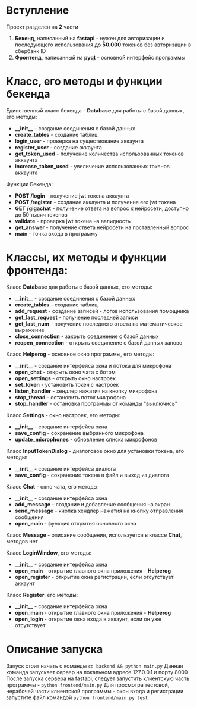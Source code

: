 # Вступление

Проект разделен на **2** части

1. **Бекенд**, написанный на **fastapi** - нужен для авторизации и последующего использования до **50.000** токенов без авторизации в сбербанк ID
2. **Фронтенд**, написанный на **pyqt** - основной интерфейс программы

# Класс, его методы и функции бекенда

Единственный класс бекенда - **Database** для работы с базой данных, его методы:

- **\_\_init\_\_** - создание соединения с базой данных
- **create_tables** - создание таблиц
- **login_user** - проверка на существование аккаунта
- **register_user** - создание аккаунта
- **get_token_used** - получение количества использованных токенов аккаунта
- **increase_token_used** - увеличение использованных токенов аккаунта

Функции Бекенда:

- **POST /login** - получение jwt токена аккаунта
- **POST /register** - создание аккаунта и получение его jwt токена
- **GET /gigachat** - получение ответа на вопрос к нейросети, доступно до 50 тысяч токенов
- **validate** - проверка jwt токена на валидность
- **get_answer** - получение ответа нейросети на поставленный вопрос
- **main** - точка входа в программу

# Классы, их методы и функции фронтенда:

Класс **Database** для работы с базой данных, его методы:

- **\_\_init\_\_** - создание соединения с базой данных
- **create_tables** - создание таблиц
- **add_request** - создание записей - логов использования помощника
- **get_last_request** - получение последней записи
- **get_last_num** - получение последнего ответа на математическое выражение
- **close_connection** - закрыть соединение с базой данных
- **reopen_connection** - открыть соединение с базой данных заново

Класс **Helperog** - основное окно программы, его методы:

- **\_\_init\_\_** - создание интерфейса окна и потока для микрофона
- **open_chat** - открыть окно чата с ботом
- **open_settings** - открыть окно настроек
- **set_token** - установить токен с настроек
- **listen_handler** - хендлер нажатия на кнопку микрофона
- **stop_thread** - остановить поток микрофона
- **stop_handler** - остановка программы от команды "выключись"

Класс **Settings** - окно настроек, его методы:

- **\_\_init\_\_** - создание интерфейса окна
- **save_config** - сохранение выбранного микрофона
- **update_microphones** - обновление списка микрофонов

Класс **InputTokenDialog** - диалоговое окно для установки токена, его методы:

- **\_\_init\_\_** - создание интерфейса диалога
- **save_config** - сохранение токена в файл и выход из диалога

Класс **Chat** - окно чата, его методы:

- **\_\_init\_\_** - создание интерфейса окна
- **add_message** - создание и добавление сообщения на экран
- **send_message** - кнопка хендлер нажатия на кнопку отправления сообщения
- **open_main** - функция открытия основного окна

Класс **Message** - описание сообщения, используется в классе **Chat**, методов нет

Класс **LoginWindow**, его методы:

- **\_\_init\_\_** - создание интерфейса окна
- **open_main** - открытие главного окна приложения - **Helperog**
- **open_register** - открытие окна регистрации, если отсутствует аккаунт

Класс **Register**, его методы:

- **\_\_init\_\_** - создание интерфейса окна
- **open_main** - открытие главного окна приложения - **Helperog**
- **open_login** - открытие окна входа в аккаунт, если он уже отсутствует


# Описание запуска

Запуск стоит начать с команды `cd backend && python main.py`
Данная команда запускает сервер на локальном адресе 127.0.0.1 и порту 8000
После запуска сервера на fastapi, следует запустить клиентскую часть программы - `python frontend/main.py`
Для просмотра тестовой, нерабочей части клиентской программы - окон входа и регистрации запустите файл командой `python frontend/main.py test`
